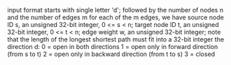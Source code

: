 input format
starts with single letter 'd';
followed by the number of nodes n and the number of edges m
for each of the m edges, we have
source node ID s, an unsigned 32-bit integer, 0 <= s < n;
target node ID t, an unsigned 32-bit integer, 0 <= t < n;
edge weight w, an unsigned 32-bit integer; note that the length of the longest shortest path must fit into a 32-bit integer
the direction d:
0 = open in both directions
1 = open only in forward direction (from s to t)
2 = open only in backward direction (from t to s)
3 = closed
